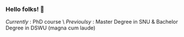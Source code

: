 ### Hello folks! 👋

*Currently* : PhD course \\
*Previoulsy* : Master Degree in SNU & Bachelor Degree in DSWU (magna cum laude)
